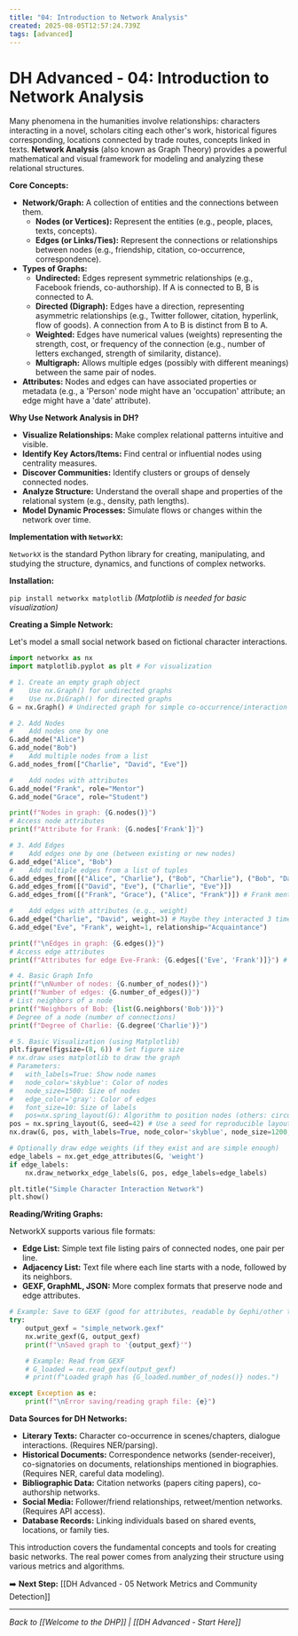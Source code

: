 ```yaml
---
title: "04: Introduction to Network Analysis"
created: 2025-08-05T12:57:24.739Z
tags: [advanced]
---
```

# DH Advanced - 04: Introduction to Network Analysis

Many phenomena in the humanities involve relationships: characters interacting in a novel, scholars citing each other's work, historical figures corresponding, locations connected by trade routes, concepts linked in texts. **Network Analysis** (also known as Graph Theory) provides a powerful mathematical and visual framework for modeling and analyzing these relational structures.

**Core Concepts:**

*   **Network/Graph:** A collection of entities and the connections between them.
    *   **Nodes (or Vertices):** Represent the entities (e.g., people, places, texts, concepts).
    *   **Edges (or Links/Ties):** Represent the connections or relationships between nodes (e.g., friendship, citation, co-occurrence, correspondence).
*   **Types of Graphs:**
    *   **Undirected:** Edges represent symmetric relationships (e.g., Facebook friends, co-authorship). If A is connected to B, B is connected to A.
    *   **Directed (Digraph):** Edges have a direction, representing asymmetric relationships (e.g., Twitter follower, citation, hyperlink, flow of goods). A connection from A to B is distinct from B to A.
    *   **Weighted:** Edges have numerical values (weights) representing the strength, cost, or frequency of the connection (e.g., number of letters exchanged, strength of similarity, distance).
    *   **Multigraph:** Allows multiple edges (possibly with different meanings) between the same pair of nodes.
*   **Attributes:** Nodes and edges can have associated properties or metadata (e.g., a 'Person' node might have an 'occupation' attribute; an edge might have a 'date' attribute).

**Why Use Network Analysis in DH?**

*   **Visualize Relationships:** Make complex relational patterns intuitive and visible.
*   **Identify Key Actors/Items:** Find central or influential nodes using centrality measures.
*   **Discover Communities:** Identify clusters or groups of densely connected nodes.
*   **Analyze Structure:** Understand the overall shape and properties of the relational system (e.g., density, path lengths).
*   **Model Dynamic Processes:** Simulate flows or changes within the network over time.

**Implementation with `NetworkX`:**

`NetworkX` is the standard Python library for creating, manipulating, and studying the structure, dynamics, and functions of complex networks.

**Installation:**

`pip install networkx matplotlib`
*(Matplotlib is needed for basic visualization)*

**Creating a Simple Network:**

Let's model a small social network based on fictional character interactions.

```python
import networkx as nx
import matplotlib.pyplot as plt # For visualization

# 1. Create an empty graph object
#    Use nx.Graph() for undirected graphs
#    Use nx.DiGraph() for directed graphs
G = nx.Graph() # Undirected graph for simple co-occurrence/interaction

# 2. Add Nodes
#    Add nodes one by one
G.add_node("Alice")
G.add_node("Bob")
#    Add multiple nodes from a list
G.add_nodes_from(["Charlie", "David", "Eve"])

#    Add nodes with attributes
G.add_node("Frank", role="Mentor")
G.add_node("Grace", role="Student")

print(f"Nodes in graph: {G.nodes()}")
# Access node attributes
print(f"Attribute for Frank: {G.nodes['Frank']}")

# 3. Add Edges
#    Add edges one by one (between existing or new nodes)
G.add_edge("Alice", "Bob")
#    Add multiple edges from a list of tuples
G.add_edges_from([("Alice", "Charlie"), ("Bob", "Charlie"), ("Bob", "David")])
G.add_edges_from([("David", "Eve"), ("Charlie", "Eve")])
G.add_edges_from([("Frank", "Grace"), ("Alice", "Frank")]) # Frank mentors Grace, knows Alice

#    Add edges with attributes (e.g., weight)
G.add_edge("Charlie", "David", weight=3) # Maybe they interacted 3 times
G.add_edge("Eve", "Frank", weight=1, relationship="Acquaintance")

print(f"\nEdges in graph: {G.edges()}")
# Access edge attributes
print(f"Attributes for edge Eve-Frank: {G.edges[('Eve', 'Frank')]}") # Use tuple for undirected edge lookup

# 4. Basic Graph Info
print(f"\nNumber of nodes: {G.number_of_nodes()}")
print(f"Number of edges: {G.number_of_edges()}")
# List neighbors of a node
print(f"Neighbors of Bob: {list(G.neighbors('Bob'))}")
# Degree of a node (number of connections)
print(f"Degree of Charlie: {G.degree('Charlie')}")

# 5. Basic Visualization (using Matplotlib)
plt.figure(figsize=(8, 6)) # Set figure size
# nx.draw uses matplotlib to draw the graph
# Parameters:
#   with_labels=True: Show node names
#   node_color='skyblue': Color of nodes
#   node_size=1500: Size of nodes
#   edge_color='gray': Color of edges
#   font_size=10: Size of labels
#   pos=nx.spring_layout(G): Algorithm to position nodes (others: circular, random, etc.)
pos = nx.spring_layout(G, seed=42) # Use a seed for reproducible layout
nx.draw(G, pos, with_labels=True, node_color='skyblue', node_size=1200, edge_color='gray', font_size=10, font_weight='bold')

# Optionally draw edge weights (if they exist and are simple enough)
edge_labels = nx.get_edge_attributes(G, 'weight')
if edge_labels:
    nx.draw_networkx_edge_labels(G, pos, edge_labels=edge_labels)

plt.title("Simple Character Interaction Network")
plt.show()
```

**Reading/Writing Graphs:**

NetworkX supports various file formats:

*   **Edge List:** Simple text file listing pairs of connected nodes, one pair per line.
*   **Adjacency List:** Text file where each line starts with a node, followed by its neighbors.
*   **GEXF, GraphML, JSON:** More complex formats that preserve node and edge attributes.

```python
# Example: Save to GEXF (good for attributes, readable by Gephi/other tools)
try:
    output_gexf = "simple_network.gexf"
    nx.write_gexf(G, output_gexf)
    print(f"\nSaved graph to '{output_gexf}'")

    # Example: Read from GEXF
    # G_loaded = nx.read_gexf(output_gexf)
    # print(f"Loaded graph has {G_loaded.number_of_nodes()} nodes.")

except Exception as e:
    print(f"\nError saving/reading graph file: {e}")

```

**Data Sources for DH Networks:**

*   **Literary Texts:** Character co-occurrence in scenes/chapters, dialogue interactions. (Requires NER/parsing).
*   **Historical Documents:** Correspondence networks (sender-receiver), co-signatories on documents, relationships mentioned in biographies. (Requires NER, careful data modeling).
*   **Bibliographic Data:** Citation networks (papers citing papers), co-authorship networks.
*   **Social Media:** Follower/friend relationships, retweet/mention networks. (Requires API access).
*   **Database Records:** Linking individuals based on shared events, locations, or family ties.

This introduction covers the fundamental concepts and tools for creating basic networks. The real power comes from analyzing their structure using various metrics and algorithms.

➡️ **Next Step:** [[DH Advanced - 05 Network Metrics and Community Detection]]

---

*Back to [[Welcome to the DHP]] | [[DH Advanced - Start Here]]*